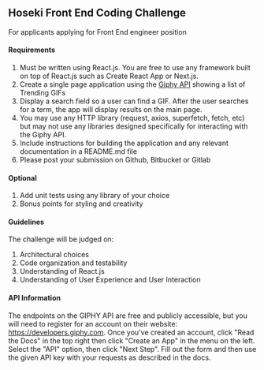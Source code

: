 ## Hoseki Front End Coding Challenge

For applicants applying for Front End engineer position

#### Requirements

1. Must be written using React.js. You are free to use any framework built on top of React.js such as Create React App or Next.js.
1. Create a single page application using the [Giphy API](https://developers.giphy.com/) showing a list of Trending GIFs
1. Display a search field so a user can find a GIF. After the user searches for a term, the app will display results on the main page.
1. You may use any HTTP library (request, axios, superfetch, fetch, etc) but may not use any libraries designed specifically for interacting with the Giphy API.
1. Include instructions for building the application and any relevant documentation in a README.md file
1. Please post your submission on Github, Bitbucket or Gitlab

#### Optional

1. Add unit tests using any library of your choice
1. Bonus points for styling and creativity 

#### Guidelines

The challenge will be judged on:

1. Architectural choices
1. Code organization and testability
1. Understanding of React.js
1. Understanding of User Experience and User Interaction


#### API Information

The endpoints on the GIPHY API are free and publicly accessible, but you will need to register for an account on their website: https://developers.giphy.com. Once you've created an account, click "Read the Docs" in the top right then click "Create an App" in the menu on the left. Select the "API" option, then click "Next Step". Fill out the form and then use the given API key with your requests as described in the docs. 
